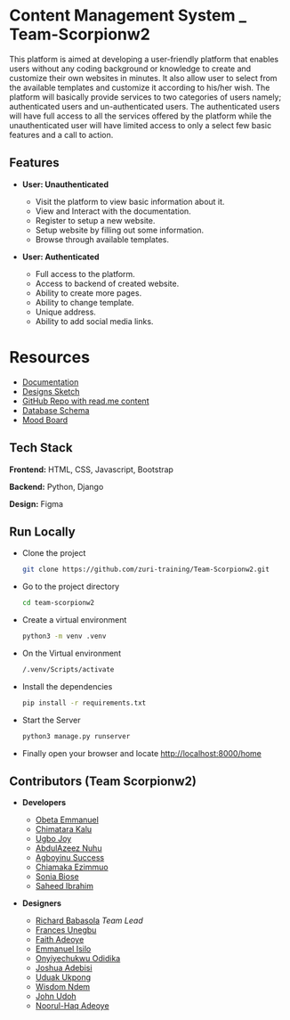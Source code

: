 
# Content Management System _ Team-Scorpionw2

This platform is aimed at developing a user-friendly platform that enables users without any coding background or knowledge to create and customize their own websites in minutes. It also allow user to select from the available templates and customize it according to his/her wish.
The platform will basically provide services to two categories of users namely; authenticated users and un-authenticated users. The authenticated users will have full access to all the services offered by the platform while the unauthenticated user will have limited access to only a select few basic features and a call to action.



## Features

- **User: Unauthenticated**
  - Visit the platform to view basic information about it.
  - View and Interact with the documentation.
  - Register to setup a new website.
  - Setup website by filling out some information.
  - Browse through available templates.

- **User: Authenticated**
  - Full access to the platform.
  - Access to backend of created website.
  - Ability to create more pages.
  - Ability to change template.
  - Unique address.
  - Ability to add social media links.

  

# Resources

- [Documentation](https://docs.google.com/document/d/1zt5jb4y4N_L_i4R6az7JikxLBntXeOZys4qfWt-FibE/edit?usp=sharing)
- [Designs Sketch](https://www.figma.com/file/8Yasy1Zyh7o291W2SnAf1O/Design-Sketch---Team-Scorpionw2?node-id=0%3A1)
- [GitHub Repo with read.me content](https://github.com/zuri-training/Team-Scorpionw2/blob/main/README.md)
- [Database Schema]( https://www.figma.com/file/CqKwL9mbtSXRap2lQgkTSt/Team-Scorpionw2-myCMS?node-id=0%3A1&t=HD7u4pKamZIgqAfS-1 )
- [Mood Board](https://www.figma.com/file/kg84xTxXvhypw8GGIhoyYA/MOOD-BOARD-Team-Scorpionw2?node-id=28%3A7&t=T5eJHHsT8g9ho7ds-1)

## Tech Stack

**Frontend:** HTML, CSS, Javascript, Bootstrap

**Backend:** Python, Django

**Design:** Figma



## Run Locally

- Clone the project

  ```bash
  git clone https://github.com/zuri-training/Team-Scorpionw2.git
  ```

- Go to the project directory

  ```bash
  cd team-scorpionw2
  ```

- Create a virtual environment
  ```bash
  python3 -m venv .venv
  ```

- On the Virtual environment

  ```bash
  /.venv/Scripts/activate
  ```

- Install the dependencies

  ```bash
  pip install -r requirements.txt
  ```

- Start the Server
  ```bash
  python3 manage.py runserver
  ```

- Finally open your browser and locate
   [http://localhost:8000/home]('http://localhost:8000/home')

## Contributors (Team Scorpionw2)

- **Developers**
  - [Obeta Emmanuel](https://www.github.com/Emmizychuks)
  - [Chimatara Kalu](https://www.github.com/Chimatara)
  - [Ugbo Joy](https://www.github.com/Akocity)
  - [AbdulAzeez Nuhu](https://www.github.com/Abdul703)
  - [Agboyinu Success](https://www.github.com/SuccessTA)
  - [Chiamaka Ezimmuo](https://github.com/Miriamchy)
  - [Sonia Biose]()
  - [Saheed Ibrahim]()

- **Designers**
  - [Richard Babasola](https://www.github.com/Richardbabasola) _Team Lead_
  - [Frances Unegbu]()
  - [Faith Adeoye]()
  - [Emmanuel Isilo]()
  - [Onyiyechukwu Odidika]()
  - [Joshua Adebisi]()
  - [Uduak Ukpong]()
  - [Wisdom Ndem]()
  - [John Udoh]()
  - [Noorul-Haq Adeoye]()
